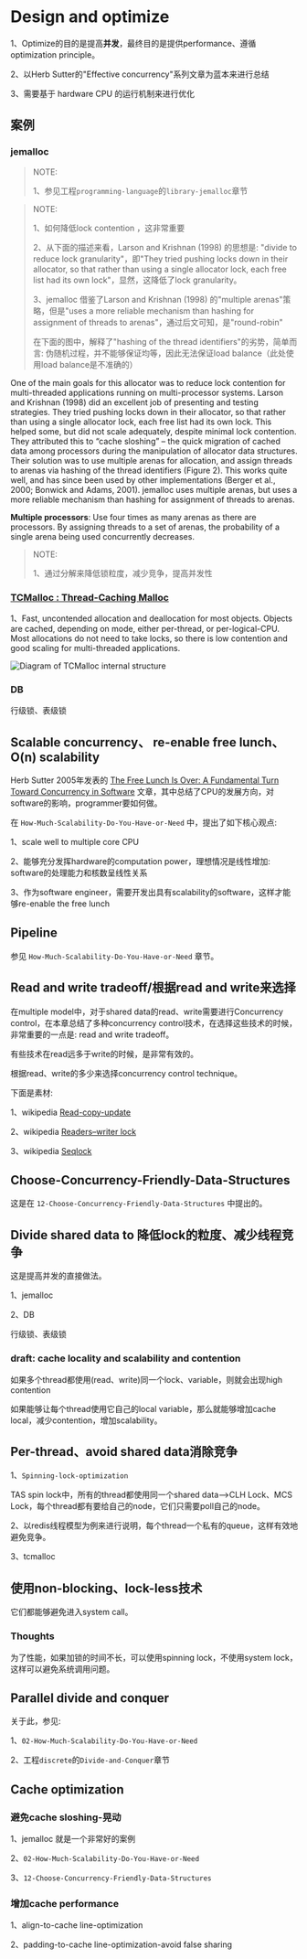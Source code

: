 # Design and optimize

1、Optimize的目的是提高**并发**，最终目的是提供performance、遵循optimization principle。

2、以Herb Sutter的"Effective concurrency"系列文章为蓝本来进行总结

3、需要基于 hardware CPU 的运行机制来进行优化



## 案例

### jemalloc

> NOTE: 
>
> 1、参见工程`programming-language`的`library-jemalloc`章节

> NOTE: 
>
> 1、如何降低lock contention ，这非常重要
>
> 2、从下面的描述来看，Larson and Krishnan (1998) 的思想是: "divide to reduce lock granularity"，即"They tried pushing locks down in their allocator, so that rather than using a single allocator lock, each free list had its own lock"，显然，这降低了lock granularity。
>
> 3、jemalloc 借鉴了Larson and Krishnan (1998) 的"multiple arenas"策略，但是"uses a more reliable mechanism than hashing for assignment of threads to arenas"，通过后文可知，是"round-robin"
>
> 在下面的图中，解释了"hashing of the thread identifiers"的劣势，简单而言: 伪随机过程，并不能够保证均等，因此无法保证load balance（此处使用load balance是不准确的）

One of the main goals for this allocator was to reduce lock contention for multi-threaded applications running on multi-processor systems. Larson and Krishnan (1998) did an excellent job of presenting and testing strategies. They tried pushing locks down in their allocator, so that rather than using a single allocator lock, each free list had its own lock. This helped some, but did not scale adequately, despite minimal lock contention. They attributed this to “cache sloshing” – the quick migration of cached data among processors during the manipulation of allocator data structures. Their solution was to use multiple arenas for allocation, and assign threads to arenas via hashing of the thread identifiers (Figure 2). This works quite well, and has since been used by other implementations (Berger et al., 2000; Bonwick and Adams, 2001). jemalloc uses multiple arenas, but uses a more reliable mechanism than hashing for assignment of threads to arenas.

**Multiple processors**: Use four times as many arenas as there are processors. By assigning threads to a set of arenas, the probability of a single arena being used concurrently decreases.

> NOTE: 
>
> 1、通过分解来降低锁粒度，减少竞争，提高并发性



### [TCMalloc : Thread-Caching Malloc](https://google.github.io/tcmalloc/design.html)

1、Fast, uncontended allocation and deallocation for most objects. Objects are cached, depending on mode, either per-thread, or per-logical-CPU. Most allocations do not need to take locks, so there is low contention and good scaling for multi-threaded applications.

![Diagram of TCMalloc internal structure](https://google.github.io/tcmalloc/images/tcmalloc_internals.png)

### DB

行级锁、表级锁





## Scalable concurrency、 re-enable free lunch、O(n) scalability

Herb Sutter 2005年发表的 [The Free Lunch Is Over: A Fundamental Turn Toward Concurrency in Software](http://www.gotw.ca/publications/concurrency-ddj.htm) 文章，其中总结了CPU的发展方向，对software的影响，programmer要如何做。

在 `How-Much-Scalability-Do-You-Have-or-Need` 中，提出了如下核心观点: 

1、scale well to multiple core CPU

2、能够充分发挥hardware的computation power，理想情况是线性增加: software的处理能力和核数呈线性关系 

3、作为software engineer，需要开发出具有scalability的software，这样才能够re-enable the free lunch



## Pipeline 

参见 `How-Much-Scalability-Do-You-Have-or-Need` 章节。



## Read and write tradeoff/根据read and write来选择

在multiple model中，对于shared data的read、write需要进行Concurrency control，在本章总结了多种concurrency control技术，在选择这些技术的时候，非常重要的一点是: read and write tradeoff。

有些技术在read远多于write的时候，是非常有效的。

根据read、write的多少来选择concurrency control technique。

下面是素材:

1、wikipedia [Read-copy-update](http://en.wiki.sxisa.org/wiki/Read-copy-update)

2、wikipedia [Readers–writer lock](https://en.wikipedia.org/wiki/Readers%E2%80%93writer_lock)

3、wikipedia [Seqlock](https://en.wikipedia.org/wiki/Seqlock)



## Choose-Concurrency-Friendly-Data-Structures

这是在 `12-Choose-Concurrency-Friendly-Data-Structures` 中提出的。



## Divide shared data to 降低lock的粒度、减少线程竞争

这是提高并发的直接做法。

1、jemalloc

2、DB 

行级锁、表级锁





### draft: cache locality and scalability and contention

如果多个thread都使用(read、write)同一个lock、variable，则就会出现high contention

如果能够让每个thread使用它自己的local variable，那么就能够增加cache local，减少contention，增加scalability。



## Per-thread、avoid shared data消除竞争

1、`Spinning-lock-optimization`

TAS spin lock中，所有的thread都使用同一个shared data-->CLH Lock、MCS Lock，每个thread都有要给自己的node，它们只需要poll自己的node。

2、以redis线程模型为例来进行说明，每个thread一个私有的queue，这样有效地避免竞争。

3、tcmalloc



## 使用non-blocking、lock-less技术

它们都能够避免进入system call。

### Thoughts

为了性能，如果加锁的时间不长，可以使用spinning lock，不使用system lock，这样可以避免系统调用问题。



## Parallel divide and conquer

关于此，参见:

1、`02-How-Much-Scalability-Do-You-Have-or-Need`

2、工程`discrete`的`Divide-and-Conquer`章节

## Cache optimization

### 避免cache sloshing-晃动

1、jemalloc 就是一个非常好的案例

2、`02-How-Much-Scalability-Do-You-Have-or-Need`

3、`12-Choose-Concurrency-Friendly-Data-Structures`

### 增加cache performance

1、align-to-cache line-optimization

2、padding-to-cache line-optimization-avoid false sharing
